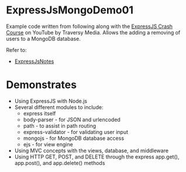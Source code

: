 # ExpressJsMongoDemo01

Example code written from following along with the [ExpressJS Crash Course](https://www.youtube.com/watch?v=gnsO8-xJ8rs) on YouTube by Traversy Media.  Allows the adding a removing of users to a MongoDB database.

Refer to:

* [ExpressJsNotes](https://github.com/GitLeeRepo/NodejsNotes/blob/master/ExpressJsNotes.md#overview)

# Demonstrates

* Using ExpressJS with Node.js
* Several different modules to include:
    * express itself
    * body-parser - for JSON and urlencoded
    * path - to assist in path routing
    * express-validator - for validating user input
    * mongojs - for MongoDB database access
    * ejs - for view engine
* Using MVC concepts with the views, database, and middleware
* Using HTTP GET, POST, and DELETE through the express app.get(), app.post(), and app.delete() methods
